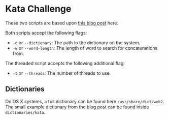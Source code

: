 Kata Challenge
==

These two scripts are based upon [this blog post](http://codekata.pragprog.com/2007/01/kata_eight_conf.html) here.

Both scripts accept the following flags:

* `-d` or `--dictionary`: The path to the dictionary on the system.
* `-w` or `--word-length`: The length of word to search for concatenations from.

The threaded script accepts the following additional flag:

* `-t` or `--threads`: The number of threads to use.

Dictionaries
-

On OS X systems, a full dictionary can be found here `/usr/share/dict/web2`. The small example dictionary from the blog post can be found inside `dictionaries/kata`.